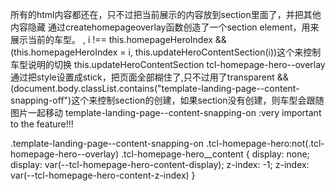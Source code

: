 所有的html内容都还在，只不过把当前展示的内容放到section里面了，并把其他内容隐藏
通过createhomepageoverlay函数创造了一个section element，用来展示当前的车型。
, i !== this.homepageHeroIndex && (this.homepageHeroIndex = i, this.updateHeroContentSection(i))这个来控制车型说明的切换  this.updateHeroContentSection
tcl-homepage-hero--overlay通过把style设置成stick，把页面全部糊住了,只不过用了transparent
&& (document.body.classList.contains("template-landing-page--content-snapping-off")这个来控制section的创建，如果section没有创建，则车型会跟随图片一起移动
template-landing-page--content-snapping-on :very important to the feature!!!


.template-landing-page--content-snapping-on .tcl-homepage-hero:not(.tcl-homepage-hero--overlay) .tcl-homepage-hero__content {
    display: none;
    display: var(--tcl-homepage-hero-content-display);
    z-index: -1;
    z-index: var(--tcl-homepage-hero-content-z-index)
}